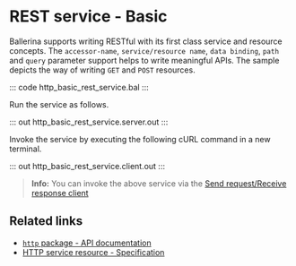 # REST service - Basic

Ballerina supports writing RESTful with its first class service and resource concepts. The `accessor-name`, `service/resource name`, `data binding`, `path` and `query` parameter support helps to write meaningful APIs. The sample depicts the way of writing `GET` and `POST` resources.

::: code http_basic_rest_service.bal :::

Run the service as follows.

::: out http_basic_rest_service.server.out :::

Invoke the service by executing the following cURL command in a new terminal.

::: out http_basic_rest_service.client.out :::

>**Info:** You can invoke the above service via the [Send request/Receive response client](/learn/by-example/http-client-send-request-receive-response/)

## Related links
- [`http` package - API documentation](https://lib.ballerina.io/ballerina/http/latest/)
- [HTTP service resource - Specification](/spec/http/#23-resource)
